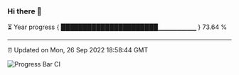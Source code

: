 ### Hi there 👋

⏳ Year progress { ██████████████████████▁▁▁▁▁▁▁▁ } 73.64 %

---

⏰ Updated on Mon, 26 Sep 2022 18:58:44 GMT

![Progress Bar CI](https://github.com/liununu/liununu/workflows/Progress%20Bar%20CI/badge.svg)
